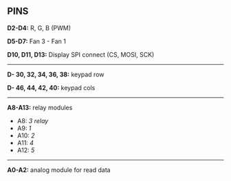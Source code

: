 PINS
---

**D2-D4:** R, G, B (PWM)

**D5-D7:** Fan 3 - Fan 1

**D10, D11, D13:** Display SPI connect (CS, MOSI, SCK)

---

**D- 30, 32, 34, 36, 38:** keypad row

**D- 46, 44, 42, 40:** keypad cols

---

**A8-A13:** relay modules

- A8: _3 relay_
- A9: _1_
- A10: _2_
- A11: _4_
- A12: _5_

---

**A0-A2:** analog module for read data 